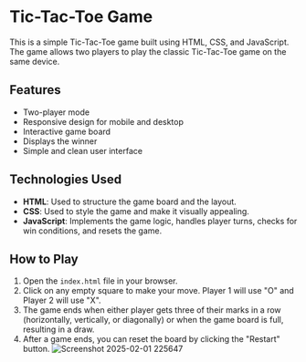 # Tic-Tac-Toe Game

This is a simple Tic-Tac-Toe game built using HTML, CSS, and JavaScript. The game allows two players to play the classic Tic-Tac-Toe game on the same device.
## Features

- Two-player mode
- Responsive design for mobile and desktop
- Interactive game board
- Displays the winner
- Simple and clean user interface

## Technologies Used

- **HTML**: Used to structure the game board and the layout.
- **CSS**: Used to style the game and make it visually appealing.
- **JavaScript**: Implements the game logic, handles player turns, checks for win conditions, and resets the game.

## How to Play

1. Open the `index.html` file in your browser.
2. Click on any empty square to make your move. Player 1 will use "O" and Player 2 will use "X".
3. The game ends when either player gets three of their marks in a row (horizontally, vertically, or diagonally) or when the game board is full, resulting in a draw.
4. After a game ends, you can reset the board by clicking the "Restart" button.
![Screenshot 2025-02-01 225647](https://github.com/user-attachments/assets/8437e15d-5a7e-4837-b1e1-3ac97087ec74)
